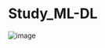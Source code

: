 # Study_ML-DL

![image](https://user-images.githubusercontent.com/76867481/176591017-c0c9cbc1-f981-4770-90a0-914ef27ea459.png)
